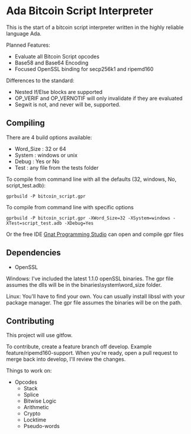 Ada Bitcoin Script Interpreter
==============================

This is the start of a bitcoin script interpreter written in the highly reliable language Ada.

Planned Features:

- Evaluate all Bitcoin Script opcodes
- Base58 and Base64 Encoding
- Focused OpenSSL binding for secp256k1 and ripemd160

Differences to the standard:

- Nested If/Else blocks are supported
- OP_VERIF and OP_VERNOTIF will only invalidate if they are evaluated
- Segwit is not, and never will be, supported.

## Compiling

There are 4 build options available:

- Word_Size : 32 or 64
- System : windows or unix
- Debug : Yes or No
- Test : any file from the tests folder

To compile from command line with all the defaults (32, windows, No, script_test.adb):

`gprbuild -P bitcoin_script.gpr`

To compile from command line with specific options

`gprbuild -P bitcoin_script.gpr -XWord_Size=32 -XSystem=windows -XTest=script_test.adb -XDebug=Yes`

Or the free IDE [Gnat Programming Studio](http://libre.adacore.com/download/) can open and compile gpr files 

## Dependencies

- OpenSSL

Windows: I've included the latest 1.1.0 openSSL binaries. The gpr file assumes the dlls will be in the binaries\\system\\word_size folder.

Linux: You'll have to find your own. You can usually install libssl with your package manager. The gpr file assumes the binaries will be on the path.

## Contributing

This project will use gitfow.

To contribute, create a feature branch off develop. Example feature/ripemd160-support. 
When you're ready, open a pull request to merge back into develop, I'll review the changes.

Things to work on:

- Opcodes
  - Stack
  - Splice
  - Bitwise Logic
  - Arithmetic
  - Crypto
  - Locktime
  - Pseudo-words

